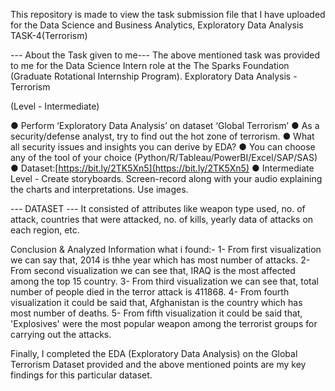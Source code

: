 This repository is made to view the task submission file that I have uploaded for the Data Science and Business Analytics, Exploratory Data Analysis TASK-4(Terrorism)

--- About the Task given to me--- The above mentioned task was provided to me for the Data Science Intern role at the The Sparks Foundation (Graduate Rotational Internship Program). Exploratory Data Analysis - Terrorism

(Level - Intermediate)

● Perform ‘Exploratory Data Analysis’ on dataset ‘Global Terrorism’ ● As a security/defense analyst, try to find out the hot zone of terrorism. ● What all security issues and insights you can derive by EDA? ● You can choose any of the tool of your choice (Python/R/Tableau/PowerBI/Excel/SAP/SAS) ● Dataset:[https://bit.ly/2TK5Xn5](https://bit.ly/2TK5Xn5)  ● Intermediate Level - Create storyboards. Screen-record along with your audio explaining the charts and interpretations. Use images.

--- DATASET --- It consisted of attributes like weapon type used, no. of attack, countries that were attacked, no. of kills, yearly data of attacks on each region, etc.

Conclusion & Analyzed Information
what i found:-
1- From first visualization we can say that, 2014 is thhe year which has most number of attacks.
2- From second visualization we can see that, IRAQ is the most affected among the top 15 country. 
3- From third visualization we can see that, total number of people died in the terror attack is 411868.
4- From fourth visualization it could be said that, Afghanistan is the country which has most number of deaths.
5- From fifth visualization it could be said that, 'Explosives' were the most popular weapon among the terrorist groups for carrying out the attacks.

Finally, I completed the EDA (Exploratory Data Analysis) on the Global Terrorism Dataset provided and the above mentioned points are my key findings for this particular dataset.
